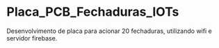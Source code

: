# Placa_PCB_Fechaduras_IOTs

Desenvolvimento de placa para acionar 20 fechaduras, utilizando wifi e servidor firebase.
 
